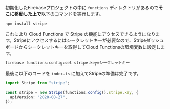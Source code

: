 初期化したFirebaseプロジェクトの中に `functions` ディレクトリがあるので**そこに移動した上で**以下のコマンドを実行します。

```bash
npm install stripe
```

これにより Cloud Functions で Stripe の機能にアクセスできるようになります。Stripeにアクセスするにはシークレットキーが必要なので、Stripeダッシュボードからシークレットキーを取得してCloud Functionsの環境変数に設定します。

```bash
firebase functions:config:set stripe.key=シークレットキー
```

最後に以下のコードを `index.ts` に加えてStripeの準備は完了です。

```ts:index.ts
import Stripe from "stripe";

const stripe = new Stripe(functions.config().stripe.key, {
  apiVersion: "2020-08-27",
});
```